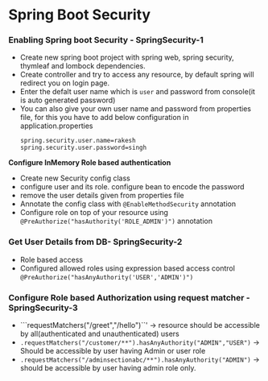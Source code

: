 
# Spring Boot Security
### Enabling Spring boot Security - SpringSecurity-1
- Create new spring boot project with spring web, spring security, thymleaf and lombock dependencies.
- Create controller and try to access any resource, by default spring will redirect you on login page.
- Enter the defalt user name which is ```user``` and password from console(it is auto generated password)
- You can also give your own user name and password from properties file, for this you have to add below configuration in application.properties
  ```
  spring.security.user.name=rakesh
  spring.security.user.password=singh
  
<p><b>Configure InMemory Role based authentication </b></p>

  - Create new Security config class
  - configure user and its role. configure bean to encode the password
  - remove the user details given from properties file
  - Annotate the config class with ```@EnableMethodSecurity``` annotation
  - Configure role on top of your resource using ```@PreAuthorize("hasAuthority('ROLE_ADMIN')")``` annotation
  
 ### Get User Details from DB- SpringSecurity-2
 - Role based access
 - Configured allowed roles using expression based access control ``` @PreAuthorize("hasAnyAuthority('USER','ADMIN')") ```
 
### Configure Role based Authorization using request matcher - SpringSecurity-3
- ```requestMatchers("/greet","/hello")``' -> resource should be accessible by all(authenticated and unauthenticated) users
- ```.requestMatchers("/customer/**").hasAnyAuthority("ADMIN","USER")``` -> Should be accessible by user having Admin or user role
- ```.requestMatchers("/adminsectionabc/**").hasAnyAuthority("ADMIN")``` -> should be accessible by user having admin role only.
 

